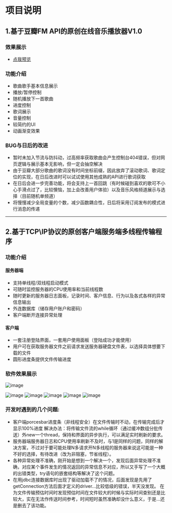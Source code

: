 # 项目说明
 ## 1.基于豆瓣FM API的原创在线音乐播放器V1.0
### 效果展示
- [点我预览](https://a724877192.github.io/BackMoon/%E9%9F%B3%E4%B9%90%E6%92%AD%E6%94%BE%E5%99%A8/player.html)
### 功能介绍
- 歌曲歌手基本信息展示
- 播放/暂停控制
- 随机播放下一首歌曲
- 进度控制
- 歌词展示
- 音量控制
- 较简约的UI
- 动画渐变效果
### BUG与日后的改进

- 暂时未加入节流与防抖动，过高频率获取歌曲会产生控制台404错误，但对网页逻辑与展示基本无影响，但一定会抽空解决
- 由于豆瓣大部分歌曲的歌词没有时间坐标前缀，因此放弃了滚动歌词、歌词定位的实现，在日后改进时可以试试使用其他成熟的API进行歌词获取
- 在日后会进一步完善功能，将会支持上一首回跳（有时候碰到喜欢的歌可不小心手滑点过了，比较懊恼，加上会改善用户体验）以及音乐风格频道展示与选择（目前随机单频道）
- 将慢慢减少全局变量的个数，减少函数耦合性，日后将采用订阅发布的模式进行消息的传递

****


## 2.基于TCP\IP协议的原创客户端服务端多线程传输程序
### 功能介绍
#### 服务器端
- 支持单线程/双线程启动模式
- 可随时监控服务器的CPU使用率和当前线程数
- 随时更新的服务器日志面板，记录时间、客户信息、行为以及各式各样的异常信息输出
- 外连数据库（储存用户账户和密码）
- 客户端断开连接异常处理

#### 客户端
- 一套注册登陆界面，一套用户使用面板（登陆成功才能使用）
- 用户可在获取服务器文件之前请求发送服务器硬盘文件表，以选择具体想要下载的文件
- 圆形进度条提供文件传输进度
  
### 软件效果展示
![image](http://m.qpic.cn/psb?/V10SJozt3XGS0C/PKQnJpudY1Ca8P9f*vtXGGhT9PkKtrCGwF8pdNZ9G*g!/b/dDIBAAAAAAAA&bo=awKqAQAAAAADB.A!&rf=viewer_4)

![image](http://m.qpic.cn/psb?/V10SJozt3XGS0C/5t8se0ArkezFV8Yk9Py4udn*N4rNz25dGShOugxcRhw!/b/dEABAAAAAAAA&bo=AwJ4AQAAAAADB1o!&rf=viewer_4)
![image](http://m.qpic.cn/psb?/V10SJozt3XGS0C/lxB0djblS1pfuwJ30PpvEALOwAldfffx*fsfvT5Oo30!/b/dDEBAAAAAAAA&bo=IwKdAQAAAAADF48!&rf=viewer_4)
![image](http://m.qpic.cn/psb?/V10SJozt3XGS0C/nfyldtIYYi65WvKrcKzFHeqRQAaXsaYAsfvv2wOzywo!/b/dDABAAAAAAAA&bo=cwJ3AQAAAAADJwU!&rf=viewer_4)
![image](http://m.qpic.cn/psb?/V10SJozt3XGS0C/cH58KL02U19buKBnGJ7DMwseWZmS*8LB*rdrtZSlcDE!/b/dAgBAAAAAAAA&bo=1QIGAgAAAAADN8E!&rf=viewer_4)
![image](http://m.qpic.cn/psb?/V10SJozt3XGS0C/WJd8m3vdfGoX7vhZXlG3aCg.TkHBPHcys7SeUA41Wxo!/b/dAgBAAAAAAAA&bo=PQLpAQAAAAADJ9U!&rf=viewer_4)
### 开发时遇到的几个问题:
- 客户端porcesbar进度条（非线程安全）在文件传输时不动，在传输完成后才显示100%进度   解决办法：将传输文件流的while循环（通过缓冲数组分批传送）外new一个thread，保持和界面的异步执行，可以满足实时刷新的要求。
- 服务器端服务器日志和CPU使用率刷新不及时，与1是同样的问题，同样的解决方案，不过对于要可能处理N多请求开N多线程的服务器来说这可能是一种不好的选择，有待改进（改为非阻塞，节省线程）。
- 各种异常处理不准确，刚开始是想到一个解决一个，发现后面异常处理不准确，对应某个事件发生的情况返回的异常信息不对应，所以又手写了一个大概的出错类型，try语句的嵌套结构等解决了这个问题。
- 在用jdbc连接数据库时出现了驱动加载不了的情况，后面发现是先用了getConnection方法后面才定义的driver...比较低级的错误，半天没发现。
在为文件传输预估时间时发现预估时间在文件较大的时候与实际时间查别还是比较大，实在无法作传送时间参考，时间短时虽然准确却没什么意义，于是...还是删去了该功能。 
